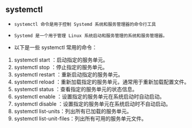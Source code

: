 ## systemctl
* `systemctl 命令是用于控制 Systemd 系统和服务管理器的命令行工具`
* `Systemd 是一个用于管理 Linux 系统启动和服务管理的系统和服务管理器。`

* 以下是一些 systemctl 常用的命令：

1. systemctl start <unit>：启动指定的服务单元。
2. systemctl stop <unit>：停止指定的服务单元。
3. systemctl restart <unit>：重新启动指定的服务单元。
4. systemctl reload <unit>：重新加载指定的服务单元，通常用于重新加载配置文件。
5. systemctl status <unit>：查看指定的服务单元的状态信息。
6. systemctl enable <unit>：设置指定的服务单元在系统启动时自动启动。
7. systemctl disable <unit>：设置指定的服务单元在系统启动时不自动启动。
8. systemctl list-units：列出所有已加载的服务单元。
9. systemctl list-unit-files：列出所有可用的服务单元文件。




